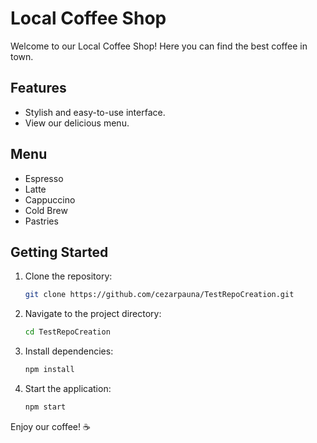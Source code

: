 # Local Coffee Shop

Welcome to our Local Coffee Shop! Here you can find the best coffee in town.

## Features
- Stylish and easy-to-use interface.
- View our delicious menu.

## Menu
- Espresso
- Latte
- Cappuccino
- Cold Brew
- Pastries

## Getting Started
1. Clone the repository:
   ```bash
   git clone https://github.com/cezarpauna/TestRepoCreation.git
   ```
2. Navigate to the project directory:
   ```bash
   cd TestRepoCreation
   ```
3. Install dependencies:
   ```bash
   npm install
   ```
4. Start the application:
   ```bash
   npm start
   ```

Enjoy our coffee! ☕